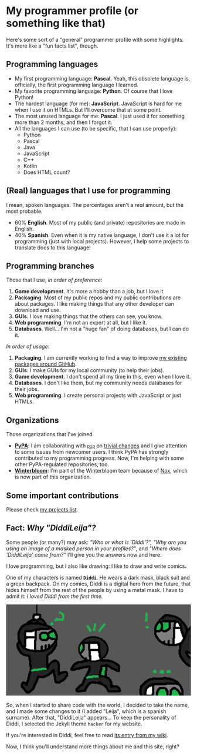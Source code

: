 # My programmer profile (or something like that)

Here's some sort of a "general" programmer profile with some highlights. It's more like a
"fun facts list", though.

## Programming languages

- My first programming language: **Pascal**. Yeah, this obsolete language is, officially, the first programming language I learned.
- My favorite programming language: **Python**. Of course that I love Python!
- The hardest language \(for me\): **JavaScript**. JavaScript is hard for me when I use it on HTMLs. But I'll overcome that at some point.
- The most unused language for me: **Pascal**. I just used it for something more than 2 months, and then I forgot it.
- All the languages I can use (to be specific, that I can use properly):
  - Python
  - Pascal
  - Java
  - JavaScript
  - C++
  - Kotlin
  - Does HTML count?

## \(Real\) languages that I use for programming

I mean, spoken languages. The percentages aren't a _real_ amount, but the most probable.

- 60% **English**. Most of my public \(and private\) repositories are made in English.
- 40% **Spanish**. Even when it is my native language, I don't use it a lot for programming \(just with local projects\).
  However, I help some projects to translate docs to this language!

## Programming branches

Those that I use, _in order of preference_:

1. **Game development**. It's more a hobby than a job, but I love it
2. **Packaging**. Most of my public repos and my public contributions are about packages. I like making things that any other developer can download and use.
3. **GUIs**. I love making things that the others can see, you know.
4. **Web programming**. I'm not an expert at all, but I like it.
5. **Databases**. Well... I'm not a "huge fan" of doing databases, but I can do it.

_In order of usage_:

1. **Packaging**. I am currently working to find a way to improve [my existing packages around GitHub](http://github.com/DiddiLeija?tab=repositories).
2. **GUIs**. I make GUIs for my local community \(to help their jobs\).
3. **Game development**. I don't spend all my time in this, even when I love it.
4. **Databases**. I don't like them, but my community needs databases for their jobs.
5. **Web programming**. I create personal projects with JavaScript or just HTMLs.

## Organizations

Those organizations that I've joined.

- **[PyPA](https://pypa.io)**: I am collaborating with [`pip`](http://pip.pypa.io) on [trivial changes](https://github.com/pypa/pip/issues?q=author%3ADiddiLeija) and I give attention to some issues from newcomer users. I think PyPA has strongly contributed to my programming progress. Now, I'm helping with some other PyPA-regulated repositories, too.
- **[Winterbloom](https://winterbloom.com)**: I'm part of the Winterbloom team because of [Nox](https://nox.thea.codes), which is now part of this organization.

## Some important contributions

Please check [my projects list](projects).

## Fact: _Why "DiddiLeija"?_

Some people (or many?) may ask: _"Who or what is 'Diddi'?", "Why are you using an image of a masked person in your profiles?"_, and
_"Where does 'DiddiLeija' came from?"_ I'll give you the answers now and here.

I love programming, but I also like drawing: I like to draw and write comics.

One of my characters is named **`Diddi`**. He wears
a dark mask, black suit and a green backpack. On my comics, Diddi is a digital hero from the future, that hides himself from the rest of the people by using
a metal mask. I have to admit it: _I loved Diddi from the first time._

![Diddi Sketch No. 35](Diddi-Drawings-35.png)

So, when I started to share code with the world, I decided to take the name, and I made some changes to it (I added "Leija", which is a spanish surname).
After that, "DiddiLeija" appears... To keep the personality of Diddi, I selected the Jekyll theme `hacker` for my website.

If you're interested in Diddi, feel free to read [its entry from my wiki](./wiki/Diddi).

Now, I think you'll understand more things about me and this site, right?
